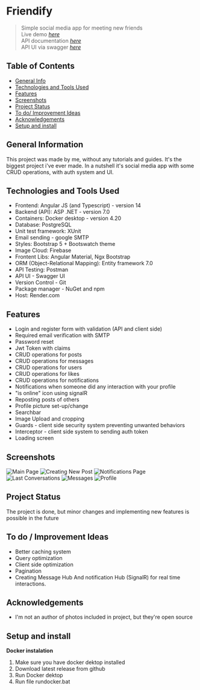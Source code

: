 # Friendify

> Simple social media app for meeting new friends\
> Live demo [_here_](https://friendify-xcrl.onrender.com)\
> API documentation [_here_](https://friendify-api-documentation.onrender.com/index.html)\
> API UI via swagger [_here_](https://friendify-xcrl.onrender.com/swagger/index.html)

## Table of Contents

-  [General Info](#general-information)
-  [Technologies and Tools Used](#technologies-and-tools-used)
-  [Features](#features)
-  [Screenshots](#screenshots)
-  [Project Status](#project-status)
-  [To do/ Improvement Ideas](#to-do--improvement-ideas)
-  [Acknowledgements](#acknowledgements)
-  [Setup and install](#setup-and-install)

## General Information

This project was made by me, without any tutorials and guides. It's the biggest project i've ever made. In a nutshell it's social media app with some CRUD operations, with auth system and UI.

## Technologies and Tools Used

-  Frontend: Angular JS (and Typescript) - version 14
-  Backend (API): ASP .NET - version 7.0
-  Containers: Docker desktop - version 4.20
-  Database: PostgreSQL
-  Unit test framework: XUnit
-  Email sending - google SMTP
-  Styles: Bootstrap 5 + Bootswatch theme
-  Image Cloud: Firebase
-  Frontent Libs: Angular Material, Ngx Bootstrap
-  ORM (Object-Relational Mapping): Entity framework 7.0
-  API Testing: Postman
-  API UI - Swagger UI
-  Version Control - Git
-  Package manager - NuGet and npm
-  Host: Render.com

## Features

-  Login and register form with validation (API and client side)
-  Required email verification with SMTP
-  Password reset
-  Jwt Token with claims
-  CRUD operations for posts
-  CRUD operations for messages
-  CRUD operations for users
-  CRUD operations for likes
-  CRUD operations for notifications
-  Notifications when someone did any interaction with your profile
-  "is online" icon using signalR
-  Reposting posts of others
-  Profile picture set-up/change
-  Searchbar
-  Image Upload and cropping
-  Guards - client side security system preventing unwanted behaviors
-  Interceptor - client side system to sending auth token
-  Loading screen

## Screenshots

![Main Page](https://res.cloudinary.com/dwy4hhhjr/image/upload/w_900,h_495/v1707938494/screen1_djjirv.png)
![Creating New Post](https://res.cloudinary.com/dwy4hhhjr/image/upload/w_900,h_495/v1707938494/screen3_if27o2.png)
![Notifications Page](https://res.cloudinary.com/dwy4hhhjr/image/upload/w_900,h_495/v1707938493/screen4_elfpek.png)
![Last Conversations](https://res.cloudinary.com/dwy4hhhjr/image/upload/w_900,h_495/v1707938493/screen5_ep8nyc.png)
![Messages](https://res.cloudinary.com/dwy4hhhjr/image/upload/w_900,h_495/v1707938494/screen6_q2btyl.png)
![Profile](https://res.cloudinary.com/dwy4hhhjr/image/upload/w_900,h_495/v1707938493/screen7_czh0s8.png)

## Project Status

The project is done, but minor changes and implementing new features is possible in the future

## To do / Improvement Ideas

-  Better caching system
-  Query optimization
-  Client side optimization
-  Pagination
-  Creating Message Hub And notification Hub (SignalR) for real time interactions.

## Acknowledgements

-  I'm not an author of photos included in project, but they're open source

## Setup and install

**Docker instalation**

1. Make sure you have docker dektop installed
2. Download latest release from github
3. Run Docker dektop
4. Run file rundocker.bat
